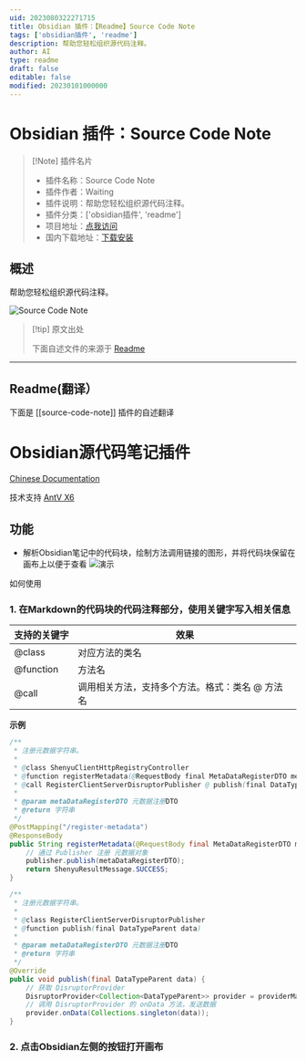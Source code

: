 ```yaml
---
uid: 2023080322271715
title: Obsidian 插件：【Readme】Source Code Note
tags: ['obsidian插件', 'readme']
description: 帮助您轻松组织源代码注释。
author: AI
type: readme
draft: false
editable: false
modified: 20230101000000
---
```


# Obsidian 插件：Source Code Note

> [!Note] 插件名片
> - 插件名称：Source Code Note
> - 插件作者：Waiting
> - 插件说明：帮助您轻松组织源代码注释。
> - 插件分类：['obsidian插件', 'readme']
> - 项目地址：[点我访问](https://github.com/waiting0324/obsidian-code-note)
> - 国内下载地址：[下载安装](https://pkmer.cn/products/plugin/pluginMarket/?source-code-note)

## 概述

帮助您轻松组织源代码注释。

![Source Code Note](https://cdn.pkmer.cn/covers/source-code-note_new.gif!pkmer)

> [!tip] 原文出处
> 
>下面自述文件的来源于 [Readme](https://ghproxy.net/https://raw.githubusercontent.com/waiting0324/obsidian-code-note/master/README.md)
> 

---

## Readme(翻译）

下面是 [[source-code-note]] 插件的自述翻译


# Obsidian源代码笔记插件

[Chinese Documentation](./README-zh.md)

技术支持 [AntV X6](https://x6.antv.antgroup.com/)

## 功能

- 解析Obsidian笔记中的代码块，绘制方法调用链接的图形，并将代码块保留在画布上以便于查看
![演示](img/demo.gif)

如何使用

### 1. 在Markdown的代码块的代码注释部分，使用关键字写入相关信息

| 支持的关键字 | 效果                          |
| ------------ |-----------------------------|
| @class       | 对应方法的类名                    |
| @function    | 方法名                        |
| @call        | 调用相关方法，支持多个方法。格式：类名 @ 方法名 |

**示例**

```Java
/** 
 * 注册元数据字符串。
 * 
 * @class ShenyuClientHttpRegistryController
 * @function registerMetadata(@RequestBody final MetaDataRegisterDTO metaDataRegisterDTO)
 * @call RegisterClientServerDisruptorPublisher @ publish(final DataTypeParent data)
 * 
 * @param metaDataRegisterDTO 元数据注册DTO  
 * @return 字符串  
 */
@PostMapping("/register-metadata")  
@ResponseBody  
public String registerMetadata(@RequestBody final MetaDataRegisterDTO metaDataRegisterDTO) {  
    // 通过 Publisher 注册 元数据对象  
    publisher.publish(metaDataRegisterDTO);  
    return ShenyuResultMessage.SUCCESS;  
}
```

```Java
/** 
 * 注册元数据字符串。 
 * 
 * @class RegisterClientServerDisruptorPublisher
 * @function publish(final DataTypeParent data)
 * 
 * @param metaDataRegisterDTO 元数据注册DTO  
 * @return 字符串  
 */
@Override  
public void publish(final DataTypeParent data) {  
    // 获取 DisruptorProvider 
    DisruptorProvider<Collection<DataTypeParent>> provider = providerManage.getProvider();  
    // 调用 DisruptorProvider 的 onData 方法，发送数据  
    provider.onData(Collections.singleton(data));  
}
```

### 2. 点击Obsidian左侧的按钮打开画布



